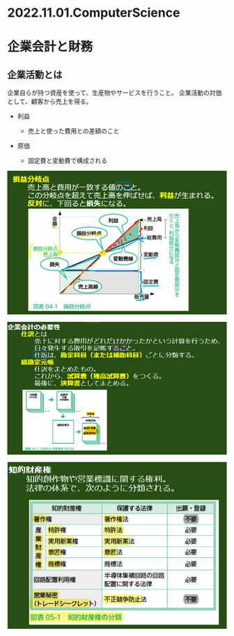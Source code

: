 # 2022.11.01.ComputerScience

# 企業会計と財務

## 企業活動とは

企業自らが持つ資産を使って、生産物やサービスを行うこと。
企業活動の対価として、顧客から売上を得る。

- 利益
  - 売上と使った費用との差額のこと

- 原価
  - 固定費と変動費で構成される

![](2022-11-01-10-33-18.png)

![](2022-11-01-10-33-55.png)

![](2022-11-01-11-51-25.png)
